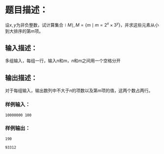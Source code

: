 # 题目描述：

设$x,y$为非负整数，试计算集合$\mid M \mid,M=\{m \mid m=2^x\times 3^y\}$，并求这些元素从小到大排序的第$m$项。

## 输入描述：
多组输入，每组一行，输入$n$和$m$，$n$和$m$之间用一个空格分开

## 输出描述：
对于每组输入，输出数列中不大于$n$的项数以及第$m$项的值，这两个数占两行。

### 样例输入：

```
10000000 100
```

### 样例输出：

```
190

93312
```